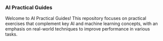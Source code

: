 ### AI Practical Guides

Welcome to AI Practical Guides! This repository focuses on practical exercises that complement key AI and machine learning concepts, with an emphasis on real-world techniques to improve performance in various tasks.
